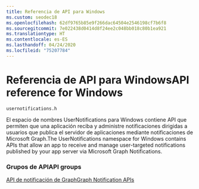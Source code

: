 ```yaml
---
title: Referencia de API para Windows
ms.custom: seodec18
ms.openlocfilehash: 62df9765b85e9f266dac64504e2546198cf7b6f8
ms.sourcegitcommit: 7e022438d0414d8f24ee2c048bb018c80b1ea921
ms.translationtype: HT
ms.contentlocale: es-ES
ms.lasthandoff: 04/24/2020
ms.locfileid: "75207784"
---
```

# <a name="api-reference-for-windows"></a><span data-ttu-id="8511c-102">Referencia de API para Windows</span><span class="sxs-lookup"><span data-stu-id="8511c-102">API reference for Windows</span></span>
```
usernotifications.h
```
<span data-ttu-id="8511c-103">El espacio de nombres UserNotifications para Windows contiene API que permiten que una aplicación reciba y administre notificaciones dirigidas a usuarios que publica el servidor de aplicaciones mediante notificaciones de Microsoft Graph.</span><span class="sxs-lookup"><span data-stu-id="8511c-103">The UserNotifications namespace for Windows contains APIs that allow an app to receive and manage user-targeted notifications published by your app server via Microsoft Graph Notifications.</span></span> 

### <a name="api-groups"></a><span data-ttu-id="8511c-104">Grupos de API</span><span class="sxs-lookup"><span data-stu-id="8511c-104">API groups</span></span>

[<span data-ttu-id="8511c-105">API de notificación de Graph</span><span class="sxs-lookup"><span data-stu-id="8511c-105">Graph Notification APIs</span></span>](usernotifications/index.md)

